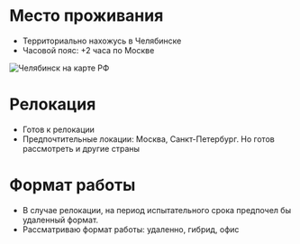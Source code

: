 # Место проживания
- Территориально нахожусь в Челябинске
- Часовой пояс: +2 часа по Москве

![Челябинск на карте РФ](https://upload.wikimedia.org/wikipedia/commons/6/6f/Map_of_Russia_%282014–2022%29_-_Chelyabinsk_Oblast.svg)

# Релокация
- Готов к релокации
- Предпочтительные локации: Москва, Санкт-Петербург. Но готов рассмотреть и другие страны

# Формат работы
- В случае релокации, на период испытательного срока предпочел бы удаленный формат.
- Рассматриваю формат работы: удаленно, гибрид, офис
